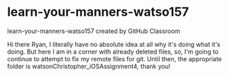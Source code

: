 # learn-your-manners-watso157
learn-your-manners-watso157 created by GitHub Classroom

Hi there Ryan, I literally have no absolute idea at all why 
it's doing what it's doing. But here I am in a corner with 
already deleted files, so, I'm going to continue to attempt 
to fix my remote files for git. Until then, the appropriate 
folder is watsonChristopher_iOSAssignment4, thank you!
